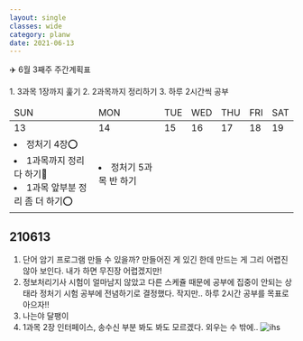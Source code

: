 ```yaml
---
layout: single
classes: wide
category: planw
date: 2021-06-13
---
```

✈️ 6월 3째주 주간계획표

<head>
  <link rel="stylesheet" type="text/css" href="/assets/css/weeklyplan_table.css">
</head>
<body>
<div markdown="1">
1. 3과목 1장까지 훑기
2. 2과목까지 정리하기
3. 하루 2시간씩 공부
</div>

<div>
  <table>
      <thead>
        <tr>
            <td>SUN</td>
            <td>MON</td>
            <td>TUE</td>
            <td>WED</td>
            <td>THU</td>
            <td>FRI</td>
            <td>SAT</td>      
        </tr>
      </thead>
      <tbody id="todo-list">
          <tr class= "day">
            <td>13</td>   
            <td>14</td>
            <td>15</td>
            <td>16</td>
            <td>17</td>
            <td>18</td>
            <td>19</td>
          </tr>
          <tr class="text">
            <td>
              <li>정처기 4장⭕</li>
              <li>1과목까지 정리 다 하기🔺</li>
              <li>1과목 앞부분 정리 좀 더 하기⭕</li>
            </td>
            <td>
              <li>정처기 5과목 반 하기</li>
            </td>
            <td>
            </td>
            <td>
            </td>
            <td>
            </td>
            <td></td>
            <td>
            </td>
          </tr>
      </tbody>
  </table>
</div>
</body>

## 210613 
1. 단어 암기 프로그램 만들 수 있을까?
만들어진 게 있긴 한데 만드는 게 그리 어렵진 않아 보인다. 내가 하면 무진장 어렵겠지만! 
2. 정보처리기사 시험이 얼마남지 않았고 다른 스케쥴 때문에 공부에 집중이 안되는 상태라 정처기 시험 공부에 전념하기로 결정했다. 작지만.. 하루 2시간 공부를 목표로 아으자!! 
3. 나는야 달팽이
4. 1과목 2장 인터페이스, 송수신 부분 봐도 봐도 모르겠다. 외우는 수 밖에.. 
![ihs](https://media.giphy.com/media/HbIl8iQYcPl8k/giphy.gif)